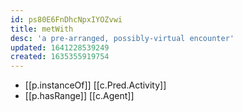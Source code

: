```yaml
---
id: ps80E6FnDhcNpxIYOZvwi
title: metWith
desc: 'a pre-arranged, possibly-virtual encounter'
updated: 1641228539249
created: 1635355919754
---
```



- [[p.instanceOf]] [[c.Pred.Activity]]
- [[p.hasRange]] [[c.Agent]]
